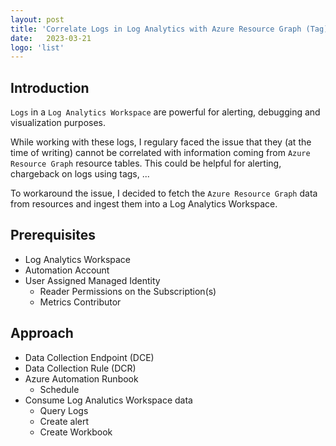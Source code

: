 ```yaml
---
layout: post
title: 'Correlate Logs in Log Analytics with Azure Resource Graph (Tag) data'
date:   2023-03-21 
logo: 'list'
---
```


## Introduction

`Logs` in a `Log Analytics Workspace` are powerful for alerting, debugging and visualization purposes. 

While working with these logs, I regulary faced the issue that they (at the time of writing) cannot be correlated with information coming from `Azure Resource Graph` resource tables.
This could be helpful for alerting, chargeback on logs using tags, ...

To workaround the issue, I decided to fetch the `Azure Resource Graph` data from resources and ingest them into a Log Analytics Workspace.

## Prerequisites

- Log Analytics Workspace
- Automation Account
- User Assigned Managed Identity
    - Reader Permissions on the Subscription(s)
    - Metrics Contributor

## Approach

- Data Collection Endpoint (DCE)
- Data Collection Rule (DCR)
- Azure Automation Runbook 
    - Schedule
- Consume Log Analutics Workspace data
    - Query Logs
    - Create alert
    - Create Workbook


